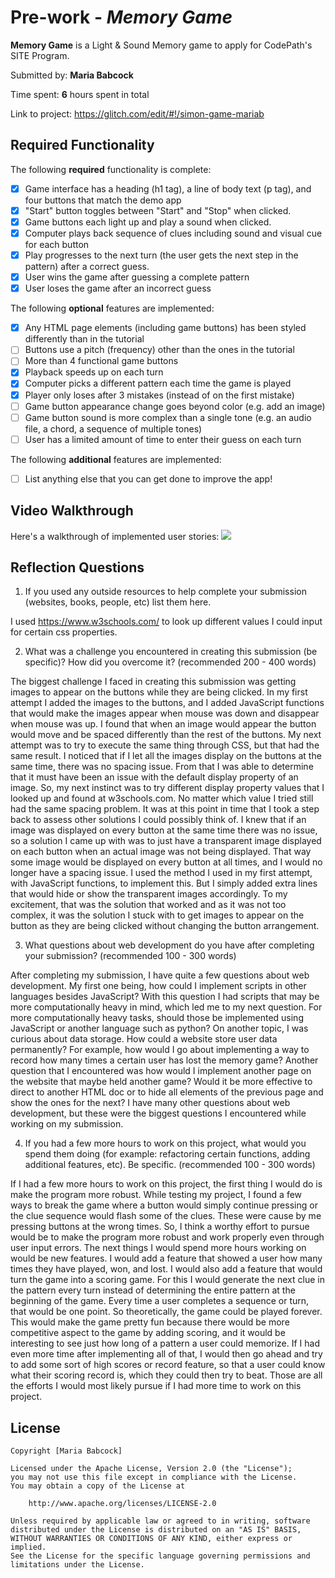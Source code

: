 # Pre-work - *Memory Game*

**Memory Game** is a Light & Sound Memory game to apply for CodePath's SITE Program. 

Submitted by: **Maria Babcock**

Time spent: **6** hours spent in total

Link to project: https://glitch.com/edit/#!/simon-game-mariab

## Required Functionality

The following **required** functionality is complete:

* [x] Game interface has a heading (h1 tag), a line of body text (p tag), and four buttons that match the demo app
* [x] "Start" button toggles between "Start" and "Stop" when clicked. 
* [x] Game buttons each light up and play a sound when clicked. 
* [x] Computer plays back sequence of clues including sound and visual cue for each button
* [x] Play progresses to the next turn (the user gets the next step in the pattern) after a correct guess. 
* [x] User wins the game after guessing a complete pattern
* [x] User loses the game after an incorrect guess

The following **optional** features are implemented:

* [x] Any HTML page elements (including game buttons) has been styled differently than in the tutorial
* [ ] Buttons use a pitch (frequency) other than the ones in the tutorial
* [ ] More than 4 functional game buttons
* [x] Playback speeds up on each turn
* [x] Computer picks a different pattern each time the game is played
* [x] Player only loses after 3 mistakes (instead of on the first mistake)
* [ ] Game button appearance change goes beyond color (e.g. add an image)
* [ ] Game button sound is more complex than a single tone (e.g. an audio file, a chord, a sequence of multiple tones)
* [ ] User has a limited amount of time to enter their guess on each turn

The following **additional** features are implemented:

- [ ] List anything else that you can get done to improve the app!

## Video Walkthrough

Here's a walkthrough of implemented user stories:
![](http://g.recordit.co/Rfdt0lmTR1.gif)


## Reflection Questions
1. If you used any outside resources to help complete your submission (websites, books, people, etc) list them here. 

I used https://www.w3schools.com/ to look up different values I could input for certain css properties.

2. What was a challenge you encountered in creating this submission (be specific)? How did you overcome it? (recommended 200 - 400 words) 

The biggest challenge I faced in creating this submission was getting images to appear on the buttons while they are being clicked. In my first attempt I added the images to the buttons, and I added JavaScript functions that would make the images appear when mouse was down and disappear when mouse was up. I found that when an image would appear the button would move and be spaced differently than the rest of the buttons. My next attempt was to try to execute the same thing through CSS, but that had the same result. I noticed that if I let all the images display on the buttons at the same time, there was no spacing issue. From that I was able to determine that it must have been an issue with the default display property of an image. So, my next instinct was to try different display property values that I looked up and found at w3schools.com. No matter which value I tried still had the same spacing problem. It was at this point in time that I took a step back to assess other solutions I could possibly think of. I knew that if an image was displayed on every button at the same time there was no issue, so a solution I came up with was to just have a transparent image displayed on each button when an actual image was not being displayed. That way some image would be displayed on every button at all times, and I would no longer have a spacing issue. I used the method I used in my first attempt, with JavaScript functions, to implement this. But I simply added extra lines that would hide or show the transparent images accordingly. To my excitement, that was the solution that worked and as it was not too complex, it was the solution I stuck with to get images to appear on the button as they are being clicked without changing the button arrangement.

3. What questions about web development do you have after completing your submission? (recommended 100 - 300 words) 

After completing my submission, I have quite a few questions about web development. My first one being, how could I implement scripts in other languages besides JavaScript? With this question I had scripts that may be more computationally heavy in mind, which led me to my next question. For more computationally heavy tasks, should those be implemented using JavaScript or another language such as python? On another topic, I was curious about data storage. How could a website store user data permanently? For example, how would I go about implementing a way to record how many times a certain user has lost the memory game? Another question that I encountered was how would I implement another page on the website that maybe held another game? Would it be more effective to direct to another HTML doc or to hide all elements of the previous page and show the ones for the next? I have many other questions about web development, but these were the biggest questions I encountered while working on my submission. 

4. If you had a few more hours to work on this project, what would you spend them doing (for example: refactoring certain functions, adding additional features, etc). Be specific. (recommended 100 - 300 words) 

If I had a few more hours to work on this project, the first thing I would do is make the program more robust. While testing my project, I found a few ways to break the game where a button would simply continue pressing or the clue sequence would flash some of the clues. These were cause by me pressing buttons at the wrong times. So, I think a worthy effort to pursue would be to make the program more robust and work properly even through user input errors. The next things I would spend more hours working on would be new features. I would add a feature that showed a user how many times they have played, won, and lost. I would also add a feature that would turn the game into a scoring game. For this I would generate the next clue in the pattern every turn instead of determining the entire pattern at the beginning of the game. Every time a user completes a sequence or turn, that would be one point. So theoretically, the game could be played forever. This would make the game pretty fun because there would be more competitive aspect to the game by adding scoring, and it would be interesting to see just how long of a pattern a user could memorize. If I had even more time after implementing all of that, I would then go ahead and try to add some sort of high scores or record feature, so that a user could know what their scoring record is, which they could then try to beat. Those are all the efforts I would most likely pursue if I had more time to work on this project.



## License

    Copyright [Maria Babcock]

    Licensed under the Apache License, Version 2.0 (the "License");
    you may not use this file except in compliance with the License.
    You may obtain a copy of the License at

        http://www.apache.org/licenses/LICENSE-2.0

    Unless required by applicable law or agreed to in writing, software
    distributed under the License is distributed on an "AS IS" BASIS,
    WITHOUT WARRANTIES OR CONDITIONS OF ANY KIND, either express or implied.
    See the License for the specific language governing permissions and
    limitations under the License.
